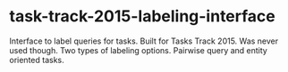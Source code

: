 # task-track-2015-labeling-interface

Interface to label queries for tasks. Built for Tasks Track 2015. Was never used though. Two types of labeling options.
Pairwise query and entity oriented tasks. 
